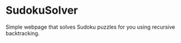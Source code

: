 SudokuSolver
============

Simple webpage that solves Sudoku puzzles for you using recursive backtracking.
